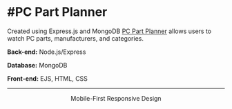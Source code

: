 #PC Part Planner
====================== 
Created using Express.js and MongoDB
[PC Part Planner](https://evening-cliffs-66150.herokuapp.com/) allows users to watch PC parts, manufacturers, and categories.

<strong>Back-end:</strong> Node.js/Express

<strong>Database:</strong> MongoDB

<strong>Front-end:</strong> EJS, HTML, CSS

--------------------------

<p align="center">Mobile-First Responsive Design</p>



